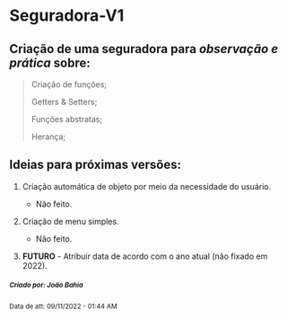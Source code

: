 # **Seguradora-V1**
## Criação de uma seguradora para *observação e prática* sobre:

> Criação de funções;
> 
> Getters & Setters;
> 
> Funções abstratas;
> 
> Herança;



## Ideias para próximas versões:

1. Criação automática de objeto por meio da necessidade do usuário.
   - Não feito.
   
2. Criação de menu simples.
   - Não feito.
   
3. **FUTURO** - Atribuir data de acordo com o ano atual (não fixado em 2022).






##### <sub> Criado por: João Bahia </sub>

<sub> Data de att: 09/11/2022 - 01:44 AM </sub>

